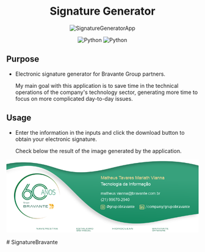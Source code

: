 ﻿<h1 align="center">Signature Generator</h1>

<p align="center">
	<img width=800px src="https://i.imgur.com/LXkW87N.gif" alt="SignatureGeneratorApp">
</p>

<p align="center">
<img alt="Python" src="https://img.shields.io/badge/node.js-339933?logo=Node.js&logoColor=white">
<img alt="Python" src="https://img.shields.io/badge/python-3670A0?logo=python&logoColor=ffdd54">
</p>

## Purpose

-   Electronic signature generator for Bravante Group partners.

    My main goal with this application is to save time in the technical operations of the company's technology sector, generating more time to focus on more complicated day-to-day issues.

## Usage

-   Enter the information in the inputs and click the download button to obtain your electronic signature.

    Check below the result of the image generated by the application.

<p align="center">
<img width=800px src="./projeto/public/assets/SignatureResult.png" alt="SignatureResult">
</p># SignatureBravante
